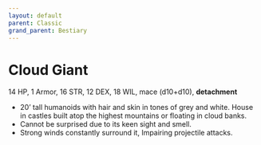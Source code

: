 ```yaml
---
layout: default
parent: Classic
grand_parent: Bestiary
---
```


# Cloud Giant

14 HP, 1 Armor, 16 STR, 12 DEX, 18 WIL, mace (d10+d10), __detachment__

- 20’ tall humanoids with hair and skin in tones of grey and white. House in castles built atop the highest mountains or floating in cloud banks.
- Cannot be surprised due to its keen sight and smell.
- Strong winds constantly surround it, Impairing projectile attacks.
